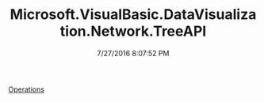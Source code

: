 ﻿---
title: Microsoft.VisualBasic.DataVisualization.Network.TreeAPI
date: 7/27/2016 8:07:52 PM
---

[Operations](T-Microsoft.VisualBasic.DataVisualization.Network.TreeAPI.Operations.html)
